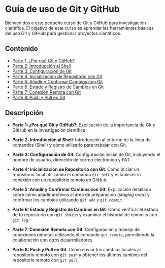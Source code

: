 # Guía de uso de Git y GitHub

Bienvenidos a este pequeño curso de Git y GitHub para investigación científica. El objetivo de este curso es aprender las herramientas básicas del uso Git y GitHub para gestionar proyectos científicos.

## Contenido

- [Parte 1: ¿Por qué Git y GitHub?](Parte1_git_github.md)
- [Parte 2: Introducción al Shell](Parte2_shell.md)
- [Parte 3: Configuración de Git](Parte3_git_config.md)
- [Parte 4: Inicialización de Repositorio con Git](Parte4_git_init.md)
- [Parte 5: Añadir y Confirmar Cambios con Git](Parte5_git_add_commit.md)
- [Parte 6: Estado y Registro de Cambios en Git](Parte6_git_status_log.md)
- [Parte 7: Conexión Remota con Git](Parte7_git_remote.md)
- [Parte 8: Push y Pull en Git](Parte8_git_push_pull.md)

## Descripción

- **Parte 1: ¿Por qué Git y GitHub?**: Explicación de la importancia de Git y GitHub en la investigación científica

- **Parte 2: Introducción al Shell**: Introducción al entorno de la línea de comandos (Shell) y cómo utilizarlo para trabajar con Git.

- **Parte 3: Configuración de Git**: Configuración inicial de Git, incluyendo el nombre de usuario, dirección de correo electrónico y PAT.

- **Parte 4: Inicialización de Repositorio con Git**: Cómo iniciar un repositorio local utilizando el comando `git init` y establecer la conexión con un repositorio remoto en GitHub.

- **Parte 5: Añadir y Confirmar Cambios con Git**: Explicación detallada sobre cómo añadir archivos al área de preparación (*staging area*) y confirmar los cambios utilizando `git add` y `git commit`.

- **Parte 6: Estado y Registro de Cambios en Git**: Cómo verificar el estado de tu repositorio con `git status` y examinar el historial de commits con `git log`.

- **Parte 7: Conexión Remota con Git**: Configuración y manejo de conexiones remotas utilizando el comando `git remote`, permitiendo la colaboración con otros desarrolladores.

- **Parte 8: Push y Pull en Git**: Cómo enviar tus cambios locales al repositorio remoto con `git push` y obtener los últimos cambios del repositorio remoto con `git pull`.